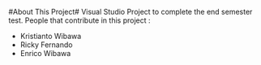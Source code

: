 #About This Project#
Visual Studio Project to complete the end semester test. People that contribute in this project :
- Kristianto Wibawa
- Ricky Fernando
- Enrico Wibawa
